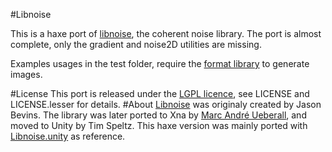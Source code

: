 #Libnoise

This is a haxe port of [libnoise](http://libnoise.sourceforge.net/), the coherent noise library.
The port is almost complete, only the gradient and noise2D utilities are missing. 

Examples usages in the test folder, require the [format library](http://lib.haxe.org/p/format) to generate images.
	 
#License
This port is released under the [LGPL licence](https://www.gnu.org/licenses/lgpl.html), see LICENSE and LICENSE.lesser for details.
#About
[Libnoise](http://libnoise.sourceforge.net/) was originaly created by Jason Bevins. The library was later ported to
Xna by [Marc André Ueberall](http://www.big-black-block.com/#home), and moved to Unity by Tim Speltz. This haxe 
version was mainly ported with [Libnoise.unity](https://github.com/ricardojmendez/LibNoise.Unity) as reference.
